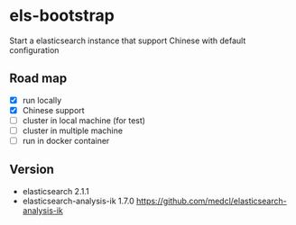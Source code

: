 # els-bootstrap

Start a elasticsearch instance that support Chinese with default configuration

## Road map

- [x] run locally
- [x] Chinese support
- [ ] cluster in local machine (for test)
- [ ] cluster in multiple machine
- [ ] run in docker container

## Version

- elasticsearch  2.1.1
- elasticsearch-analysis-ik 1.7.0  https://github.com/medcl/elasticsearch-analysis-ik
